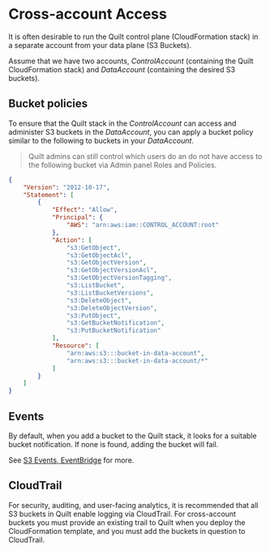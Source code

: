 # Cross-account Access

It is often desirable to run the Quilt control plane (CloudFormation stack)
in a separate account from your data plane (S3 Buckets).

Assume that we have two accounts, *ControlAccount* (containing the Quilt
CloudFormation stack) and *DataAccount* (containing the desired S3 buckets).

## Bucket policies

To ensure that the Quilt stack in the *ControlAccount* can access and administer 
S3 buckets in the *DataAccount*, you can apply a bucket policy similar to the
following to buckets in your *DataAccount*.

> Quilt admins can still control which users do an do not have access to the 
> following bucket via Admin panel Roles and Policies.

```json
{
    "Version": "2012-10-17",
    "Statement": [
        {
            "Effect": "Allow",
            "Principal": {
                "AWS": "arn:aws:iam::CONTROL_ACCOUNT:root"
            },
            "Action": [
                "s3:GetObject",
                "s3:GetObjectAcl",
                "s3:GetObjectVersion",
                "s3:GetObjectVersionAcl",
                "s3:GetObjectVersionTagging",
                "s3:ListBucket",
                "s3:ListBucketVersions",
                "s3:DeleteObject",
                "s3:DeleteObjectVersion",
                "s3:PutObject",
                "s3:GetBucketNotification",
                "s3:PutBucketNotification"
            ],
            "Resource": [
                "arn:aws:s3:::bucket-in-data-account",
                "arn:aws:s3:::bucket-in-data-account/*"
            ]
        }
    ]
}
```

<!--TODO 
1. Ensure that :root does not over-permit and still only allows explicitly
added principals in ControlAccount to access
2. Consider adding these permissions:
* GetObjectTagging
-->

## Events

By default, when you add a bucket to the Quilt stack, it looks for a suitable
bucket notification. If none is found, adding the bucket will fail.

See [S3 Events, EventBridge](EventBridge.md) for more.

## CloudTrail

For security, auditing, and user-facing analytics, it is recommended that all
S3 buckets in Quilt enable logging via CloudTrail. For cross-account buckets
you must provide an existing trail to Quilt when you deploy the CloudFormation
template, and you must add the buckets in question to CloudTrail.
